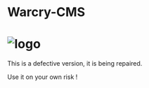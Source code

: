 # Warcry-CMS
# ![logo](http://media.duloclan.com/header-warcry-recruit.png)

This is a defective version, it is being repaired.

Use it on your own risk !
